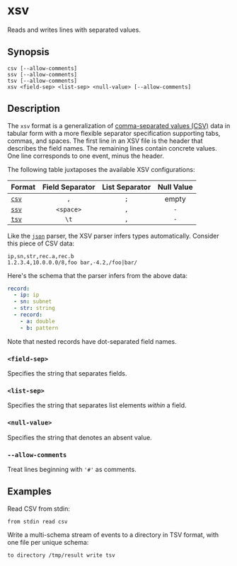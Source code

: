 # xsv

Reads and writes lines with separated values.

## Synopsis

```
csv [--allow-comments]
ssv [--allow-comments]
tsv [--allow-comments]
xsv <field-sep> <list-sep> <null-value> [--allow-comments]
```

## Description

The `xsv` format is a generalization of [comma-separated values (CSV)][csv] data
in tabular form with a more flexible separator specification supporting tabs,
commas, and spaces. The first line in an XSV file is the header that describes
the field names. The remaining lines contain concrete values. One line
corresponds to one event, minus the header.

The following table juxtaposes the available XSV configurations:

|Format         |Field Separator|List Separator|Null Value|
|---------------|:-------------:|:------------:|:--------:|
|[`csv`](csv.md)|`,`            |`;`           | empty    |
|[`ssv`](ssv.md)|`<space>`      |`,`           |`-`       |
|[`tsv`](tsv.md)|`\t`           |`,`           |`-`       |

[csv]: https://en.wikipedia.org/wiki/Comma-separated_values

Like the [`json`](json.md) parser, the XSV parser infers types automatically.
Consider this piece of CSV data:

```csv
ip,sn,str,rec.a,rec.b
1.2.3.4,10.0.0.0/8,foo bar,-4.2,/foo|bar/
```

Here's the schema that the parser infers from the above data:

```yaml title=test.schema
record:
  - ip: ip
  - sn: subnet
  - str: string
  - record:
    - a: double
    - b: pattern
```

Note that nested records have dot-separated field names.

### `<field-sep>`

Specifies the string that separates fields.

### `<list-sep>`

Specifies the string that separates list elements *within* a field.

### `<null-value>`

Specifies the string that denotes an absent value.

### `--allow-comments`

Treat lines beginning with `'#'` as comments.

## Examples

Read CSV from stdin:

```
from stdin read csv
```

Write a multi-schema stream of events to a directory in TSV format, with one
file per unique schema:

```
to directory /tmp/result write tsv
```
